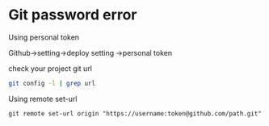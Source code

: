 # Git password error

Using personal token

Github-&gt;setting-&gt;deploy setting -&gt;personal token

check your project git url

```bash
git config -l | grep url
```

Using remote set-url

```text
git remote set-url origin "https://username:token@github.com/path.git"
```

